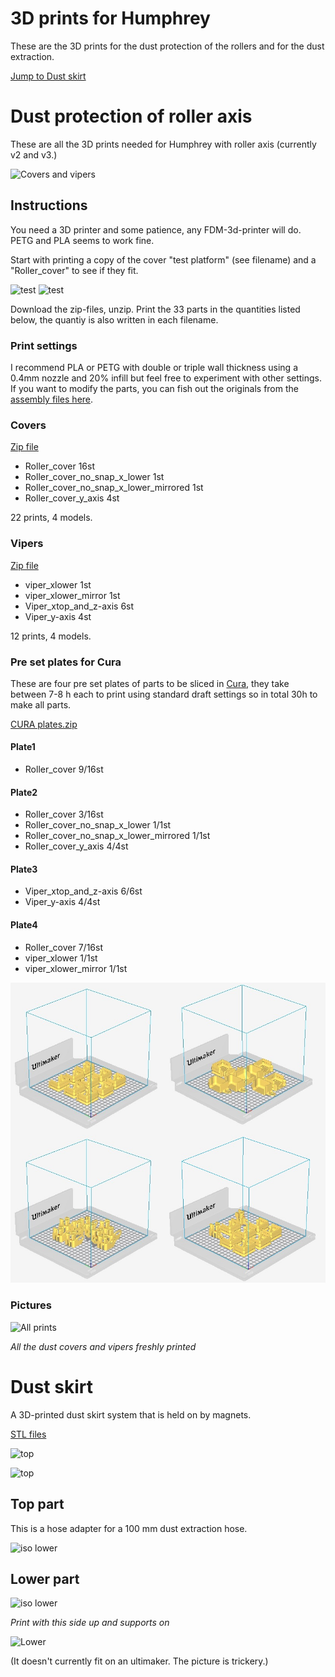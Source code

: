 # 3D prints for Humphrey 

These are the 3D prints for the dust protection of the rollers and for the dust extraction.

[Jump to Dust skirt](https://github.com/fellesverkstedet/fabricatable-machines/tree/master/humphrey-large-format-cnc/humphrey_v2/3d_prints#dust-skirt)

# Dust protection of roller axis

These are all the 3D prints needed for Humphrey with roller axis (currently v2 and v3.)

![Covers and vipers](https://github.com/fellesverkstedet/fabricatable-machines/blob/master/humphrey-large-format-cnc/humphrey_v2/img/covers_n_vipers.png)

## Instructions

You need a 3D printer and some patience, any FDM-3d-printer will do. PETG and PLA seems to work fine.

Start with printing a copy of the cover "test platform" (see filename) and a "Roller_cover" to see if they fit.

![test](https://github.com/fellesverkstedet/fabricatable-machines/raw/master/Module%20development/Roller%20axis/img/apart-cover.jpg)
![test](https://github.com/fellesverkstedet/fabricatable-machines/raw/master/Module%20development/Roller%20axis/img/assembled-cover-test.jpg)

Download the zip-files, unzip. Print the 33 parts in the quantities listed below, the quantiy is also written in each filename.

### Print settings

I recommend PLA or PETG with double or triple wall thickness using a 0.4mm nozzle and 20% infill but feel free to experiment with other settings. If you want to modify the parts, you can fish out the originals from the [assembly files here](https://a360.co/2NBCXcX). 

### Covers

[Zip file](https://github.com/fellesverkstedet/fabricatable-machines/raw/master/humphrey-large-format-cnc/humphrey_v2/3d_prints/Roller_covers-stl.zip)

* Roller_cover 16st
* Roller_cover_no_snap_x_lower 1st
* Roller_cover_no_snap_x_lower_mirrored 1st
* Roller_cover_y_axis 4st

22 prints, 4 models. 

### Vipers

[Zip file](https://github.com/fellesverkstedet/fabricatable-machines/raw/master/humphrey-large-format-cnc/humphrey_v2/3d_prints/Vipers-stl.zip)

* viper_xlower 1st
* viper_xlower_mirror 1st
* Viper_xtop_and_z-axis 6st
* Viper_y-axis 4st

12 prints, 4 models. 

### Pre set plates for Cura

These are four pre set plates of parts to be sliced in [Cura](https://ultimaker.com/en/products/ultimaker-cura-software), they take between 7-8 h each to print using standard draft settings so in total 30h to make all parts.

[CURA plates.zip](https://github.com/fellesverkstedet/fabricatable-machines/raw/master/humphrey-large-format-cnc/humphrey_v2/3d_prints/CURA_plates.zip)

#### Plate1
* Roller_cover 9/16st

#### Plate2
* Roller_cover 3/16st
* Roller_cover_no_snap_x_lower 1/1st
* Roller_cover_no_snap_x_lower_mirrored 1/1st
* Roller_cover_y_axis 4/4st

#### Plate3
* Viper_xtop_and_z-axis 6/6st
* Viper_y-axis 4/4st

#### Plate4
* Roller_cover 7/16st
* viper_xlower 1/1st
* viper_xlower_mirror 1/1st

![All plates](./img/Cura_plates_UM0.jpg)

### Pictures

![All prints](https://github.com/fellesverkstedet/fabricatable-machines/raw/master/humphrey-large-format-cnc/humphrey_v2/img/all_3d_printed_components.JPG)

_All the dust covers and vipers freshly printed_

# Dust skirt

A 3D-printed dust skirt system that is held on by magnets.

[STL files](https://github.com/fellesverkstedet/fabricatable-machines/raw/master/humphrey-large-format-cnc/humphrey_v2/3d_prints/dust_skirt_prints.zip)

![top](https://github.com/fellesverkstedet/fabricatable-machines/raw/master/humphrey-large-format-cnc/humphrey_v2/3d_prints/img/top_dust.JPG)

![top](https://github.com/fellesverkstedet/fabricatable-machines/raw/master/humphrey-large-format-cnc/humphrey_v2/3d_prints/img/top_dust_iso.JPG)

## Top part

This is a hose adapter for a 100 mm dust extraction hose.

![iso lower](https://github.com/fellesverkstedet/fabricatable-machines/raw/master/humphrey-large-format-cnc/humphrey_v2/3d_prints/img/lower_dust_iso.JPG)

## Lower part
![iso lower](https://github.com/fellesverkstedet/fabricatable-machines/raw/master/humphrey-large-format-cnc/humphrey_v2/3d_prints/img/lower_dust_iso.JPG)

_Print with this side up and supports on_

![Lower](https://github.com/fellesverkstedet/fabricatable-machines/raw/master/humphrey-large-format-cnc/humphrey_v2/3d_prints/img/lower_dust.JPG)
 
 (It doesn't currently fit on an ultimaker. The picture is trickery.)




